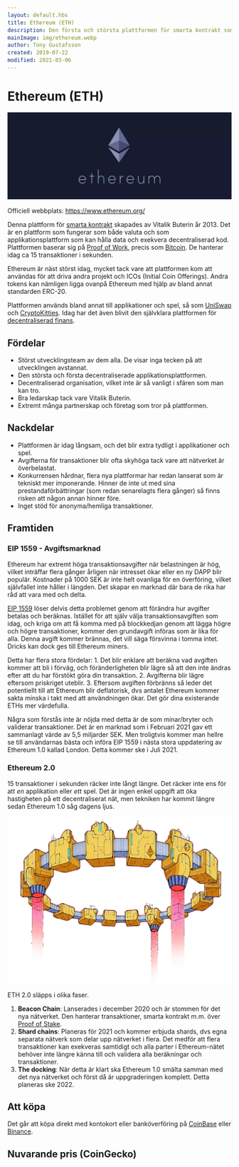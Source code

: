 ```yaml
---
layout: default.hbs
title: Ethereum (ETH)
description: Den första och största plattformen för smarta kontrakt som skapades av Vitalik Buterin år 2013.
mainImage: img/ethereum.webp
author: Tony Gustafsson
created: 2019-07-22
modified: 2021-03-06
---
```


# Ethereum (ETH)

![Ethereum](../img/ethereum.webp 'Ethereum')

Officiell webbplats: https://www.ethereum.org/

Denna plattform för [smarta kontrakt](/tekniker/smarta-kontrakt.html) skapades av Vitalik Buterin år 2013. Det är en plattform som fungerar som både valuta och som applikationsplattform som kan hålla data och exekvera decentraliserad kod. Plattformen baserar sig på [Proof of Work](/tekniker/proof-of-work.html), precis som [Bitcoin](/kryptovalutor/bitcoin.html). De hanterar idag ca 15 transaktioner i sekunden.

Ethereum är näst störst idag, mycket tack vare att plattformen kom att användas för att driva andra projekt och ICOs (Initial Coin Offerings). Andra tokens kan nämligen ligga ovanpå Ethereum med hjälp av bland annat standarden ERC-20.

Plattformen används bland annat till applikationer och spel, så som [UniSwap](https://www.uniswap.org) och [CryptoKitties](https://www.cryptokitties.co/). Idag har det även blivit den självklara plattformen för [decentraliserad finans](/marknaden/decentraliserad-finans.html).

## Fördelar

-   Störst utvecklingsteam av dem alla. De visar inga tecken på att utvecklingen avstannat.
-   Den största och första decentraliserade applikationsplattformen.
-   Decentraliserad organisation, vilket inte är så vanligt i sfären som man kan tro.
-   Bra ledarskap tack vare Vitalik Buterin.
-   Extremt många partnerskap och företag som tror på plattformen.

## Nackdelar

-   Plattformen är idag långsam, och det blir extra tydligt i applikationer och spel.
-   Avgifterna för transaktioner blir ofta skyhöga tack vare att nätverket är överbelastat.
-   Konkurrensen hårdnar, flera nya plattformar har redan lanserat som är tekniskt mer imponerande. Hinner de inte ut med sina prestandaförbättringar (som redan senarelagts flera gånger) så finns risken att någon annan hinner före.
-   Inget stöd för anonyma/hemliga transaktioner.

## Framtiden

### EIP 1559 - Avgiftsmarknad

Ethereum har extremt höga transaktionsavgifter när belastningen är hög, vilket inträffar flera gånger årligen när intresset ökar eller en ny DAPP blir populär. Kostnader på 1000 SEK är inte helt ovanliga för en överföring, vilket självfallet inte håller i längden. Det skapar en marknad där bara de rika har råd att vara med och delta.

[EIP 1559](https://github.com/ethereum/EIPs/blob/master/EIPS/eip-1559.md) löser delvis detta problemet genom att förändra hur avgifter betalas och beräknas. Istället för att själv välja transaktionsavgiften som idag, och kriga om att få komma med på blockkedjan genom att lägga högre och högre transaktioner, kommer den grundavgift införas som är lika för alla. Denna avgift kommer brännas, det vill säga försvinna i tomma intet. Dricks kan dock ges till Ethereum miners.

Detta har flera stora fördelar: 1. Det blir enklare att beräkna vad avgiften kommer att bli i förväg, och föränderligheten blir lägre så att den inte ändras efter att du har förstökt göra din transaktion. 2. Avgifterna blir lägre eftersom priskriget uteblir. 3. Eftersom avgiften förbränns så leder det potentiellt till att Ethereum blir deflatorisk, dvs antalet Ethereum kommer sakta minska i takt med att användningen ökar. Det gör dina existerande ETHs mer värdefulla.

Några som förstås inte är nöjda med detta är de som minar/bryter och validerar transaktioner. Det är en marknad som i Februari 2021 gav ett sammanlagt värde av 5,5 miljarder SEK. Men troligtvis kommer man hellre se till användarnas bästa och införa EIP 1559 i nästa stora uppdatering av Ethereum 1.0 kallad London. Detta kommer ske i Juli 2021.

### Ethereum 2.0

15 transaktioner i sekunden räcker inte långt längre. Det räcker inte ens för att _en_ applikation eller _ett_ spel. Det är ingen enkel uppgift att öka hastigheten på ett decentraliserat nät, men tekniken har kommit längre sedan Ethereum 1.0 såg dagens ljus.

![Ethereum 2.0](../img/eth2.webp 'Ethereum 2.0')

ETH 2.0 släpps i olika faser.

1. **Beacon Chain**: Lanserades i december 2020 och är stommen för det nya nätverket. Den hanterar transaktioner, smarta kontrakt m.m. över [Proof of Stake](/tekniker/proof-of-stake.html).
2. **Shard chains**: Planeras för 2021 och kommer erbjuda shards, dvs egna separata nätverk som delar upp nätverket i flera. Det medför att flera transaktioner kan exekveras samtidigt och alla parter i Ethereum-nätet behöver inte längre känna till och validera alla beräkningar och transaktioner.
3. **The docking**: När detta är klart ska Ethereum 1.0 smälta samman med det nya nätverket och först då är uppgraderingen komplett. Detta planeras ske 2022.

## Att köpa

Det går att köpa direkt med kontokort eller banköverföring på [CoinBase](https://www.coinbase.com/) eller [Binance](https://www.binance.com).

## Nuvarande pris (CoinGecko)

<script src="https://widgets.coingecko.com/coingecko-coin-ticker-widget.js"></script>

<coingecko-coin-ticker-widget currency="sek" coin-id="ethereum" locale="en"></coingecko-coin-ticker-widget>
